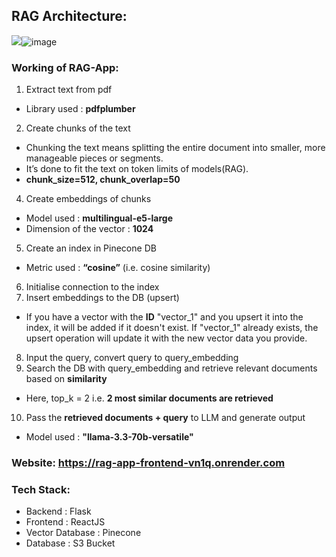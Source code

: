 ## RAG Architecture:
![](https://www.google.com/url?sa=i&url=https%3A%2F%2Fblog.stackademic.com%2Fmastering-retrieval-augmented-generation-rag-architecture-unleash-the-power-of-large-language-a1d2be5f348c&psig=AOvVaw0kNOEGHcE8Rji0tl7DtPbe&ust=1740576834398000&source=images&cd=vfe&opi=89978449&ved=0CBQQjRxqFwoTCPjTrZH43osDFQAAAAAdAAAAABAE)![image](https://github.com/user-attachments/assets/56bcfe5c-3526-4ff7-8795-4e3e443cba3c)

### Working of RAG-App:

1. Extract text from pdf 
- Library used : **pdfplumber**

2. Create chunks of the text 
- Chunking the text means splitting the entire document into smaller, more manageable pieces or segments.
- It’s done to fit the text on token limits of models(RAG).
- **chunk_size=512, chunk_overlap=50**

4. Create embeddings of chunks
- Model used : **multilingual-e5-large**
- Dimension of the vector : **1024**

5. Create an index in Pinecone DB
- Metric used : **“cosine”** (i.e. cosine similarity)
6. Initialise connection to the index
7. Insert embeddings to the DB (upsert)
- If you have a vector with the **ID** "vector_1" and you upsert it into the index, it will be added if it doesn't exist. If "vector_1" already exists, the upsert operation will update it with the new vector data you provide.

8. Input the query, convert query to query_embedding
9. Search the DB with query_embedding and retrieve relevant documents based on **similarity**
- Here, top_k = 2 i.e. **2 most similar documents are retrieved**
10. Pass the **retrieved documents + query** to LLM and generate output
- Model used : **"llama-3.3-70b-versatile"**


### Website: https://rag-app-frontend-vn1q.onrender.com

### Tech Stack:
- Backend : Flask
- Frontend : ReactJS
- Vector Database : Pinecone
- Database : S3 Bucket
